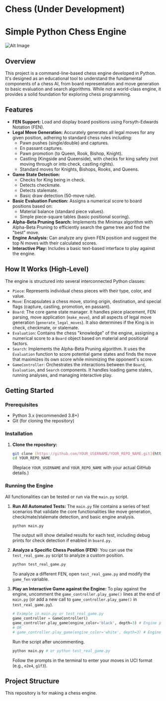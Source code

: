 # Chess (Under Development)
# Simple Python Chess Engine

![Alt Image]("https://github.com/Soham0605/Chess/blob/main/Chess_board_1.png")
## Overview

This project is a command-line-based chess engine developed in Python. It's designed as an educational tool to understand the fundamental components of a chess AI, from board representation and move generation to basic evaluation and search algorithms. While not a world-class engine, it provides a solid foundation for exploring chess programming.

## Features

* **FEN Support:** Load and display board positions using Forsyth-Edwards Notation (FEN).
* **Legal Move Generation:** Accurately generates all legal moves for any given position, adhering to standard chess rules including:
    * Pawn pushes (single/double) and captures.
    * En passant captures.
    * Pawn promotion (to Queen, Rook, Bishop, Knight).
    * Castling (Kingside and Queenside), with checks for king safety (not moving through or into check, castling rights).
    * Standard moves for Knights, Bishops, Rooks, and Queens.
* **Game State Detection:**
    * Checks for King being in check.
    * Detects checkmate.
    * Detects stalemate.
    * Basic draw detection (50-move rule).
* **Basic Evaluation Function:** Assigns a numerical score to board positions based on:
    * Material balance (standard piece values).
    * Simple piece-square tables (basic positional scoring).
* **Alpha-Beta Pruning Search:** Implements the Minimax algorithm with Alpha-Beta Pruning to efficiently search the game tree and find the "best" move.
* **Engine Analysis:** Can analyze any given FEN position and suggest the top N moves with their calculated scores.
* **Interactive Play:** Includes a basic text-based interface to play against the engine.

## How It Works (High-Level)

The engine is structured into several interconnected Python classes:

* `Piece`: Represents individual chess pieces with their type, color, and value.
* `Move`: Encapsulates a chess move, storing origin, destination, and special flags (capture, castling, promotion, en passant).
* `Board`: The core game state manager. It handles piece placement, FEN parsing, move application (`make_move`), and all aspects of legal move generation (`generate_legal_moves`). It also determines if the King is in check, checkmate, or stalemate.
* `Evaluation`: Contains the chess "knowledge" of the engine, assigning a numerical score to a `Board` object based on material and positional factors.
* `Search`: Implements the Alpha-Beta Pruning algorithm. It uses the `Evaluation` function to score potential game states and finds the move that maximizes its own score while minimizing the opponent's score.
* `GameController`: Orchestrates the interactions between the `Board`, `Evaluation`, and `Search` components. It handles loading game states, running analyses, and managing interactive play.

## Getting Started

### Prerequisites

* Python 3.x (recommended 3.8+)
* Git (for cloning the repository)

### Installation

1.  **Clone the repository:**
    ```bash
    git clone [https://github.com/YOUR_USERNAME/YOUR_REPO_NAME.git](https://github.com/YOUR_USERNAME/YOUR_REPO_NAME.git)
    cd YOUR_REPO_NAME
    ```
    (Replace `YOUR_USERNAME` and `YOUR_REPO_NAME` with your actual GitHub details.)

### Running the Engine

All functionalities can be tested or run via the `main.py` script.

1.  **Run All Automated Tests:**
    The `main.py` file contains a series of test scenarios that validate the core functionalities like move generation, check/mate/stalemate detection, and basic engine analysis.

    ```bash
    python main.py
    ```
    The output will show detailed results for each test, including debug prints for check detection if enabled in `board.py`.

2.  **Analyze a Specific Chess Position (FEN):**
    You can use the `test_real_game.py` script to analyze a custom position.

    ```bash
    python test_real_game.py
    ```
    To analyze a different FEN, open `test_real_game.py` and modify the `game_fen` variable.

3.  **Play an Interactive Game against the Engine:**
    To play against the engine, uncomment the `game_controller.play_game()` lines at the end of `main.py` (or add a new call to `game_controller.play_game()` in `test_real_game.py`).

    ```python
    # Example in main.py or test_real_game.py
    game_controller = GameController()
    game_controller.play_game(engine_color='black', depth=3) # Engine plays as Black at depth 3
    # OR
    # game_controller.play_game(engine_color='white', depth=3) # Engine plays as White at depth 3
    ```
    Run the script after uncommenting.

    ```bash
    python main.py # or python test_real_game.py
    ```
    Follow the prompts in the terminal to enter your moves in UCI format (e.g., `e2e4`, `g1f3`).

## Project Structure
This repository is for making a chess engine.
